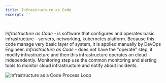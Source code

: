 ```yaml
---
title: Infrastructure as Code
excerpt: ''

---
```


_Infrastructure as Code_ - is software that configures and operates basic infrastructure - servers, networking, kubernetes platform. Because this code manage very basic layer of system, it is applied manually by DevOps Engineer. _Infrastructure as Code_ - does not have the "operate" step, it modify infrastructure and then this infrastructure operates on cloud independently. Monitoring step use the common monitoring and alerting tools to monitor cloud infrastructure and notify about incidents.

![Infrastructure as a Code Process Loop](/assets/3cf5259-Process_Loop_-_Infrastructure_as_a_Code_-_Page_1.png)
